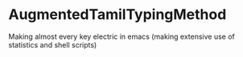 # AugmentedTamilTypingMethod
Making almost every key electric in emacs (making extensive use of statistics and shell scripts)
